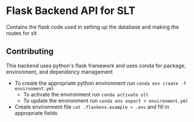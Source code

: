 # Flask Backend API for SLT
Contains the flask code used in setting up the database and making the routes for slt

## Contributing
This backend uses python's flask framework and uses conda for package, environment, and dependency management
- To create the appropriate python environment run `conda env create -f environment.yml`
	- To activate the environment run `conda activate slt`
	- To update the environment run `conda env export > environment.yml`
- Create environment file `cat .flaskenv.example > .env` and fill in appropriate fields
